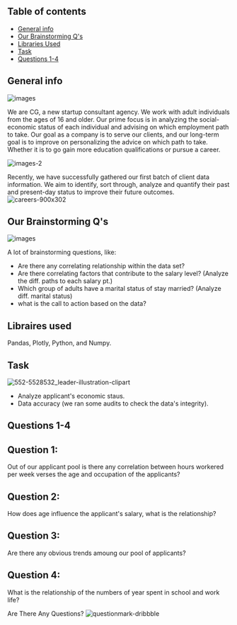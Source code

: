 ## Table of contents
* [General info](#general-info)
* [Our Brainstorming Q's](#Our-Brainstorming-Q's)
* [Libraries Used](#Libraries-used)
* [Task](#Task)
* [Questions 1-4](#Questions-1-4)

## General info
![images](https://user-images.githubusercontent.com/84341895/126705168-351c17f1-50c8-42c0-aeb7-4b4d1ab4d438.png)

We are CG, a new startup consultant agency. We work with adult individuals from the ages of 16 and older. Our prime focus is in analyzing the social-economic status of each individual and advising on which employment path to take. Our goal as a company is to serve our clients, and our long-term goal is to improve on personalizing the advice on which path to take. Whether it is to go gain more education qualifications or pursue a career. 

![images-2](https://user-images.githubusercontent.com/84341895/126705187-63df9678-e35e-46ff-a7cc-fda59c21bba1.jpeg)

Recently, we have successfully gathered our first batch of client data information.  We aim to identify, sort through, analyze and quantify their past and present-day status to improve their future outcomes.
![careers-900x302](https://user-images.githubusercontent.com/84341895/126706284-d5fcb06d-9a1b-4391-b860-f05b7df42579.png)



## Our Brainstorming Q's
![images](https://user-images.githubusercontent.com/84341895/126705634-b0d43933-4a8f-4fc2-be3b-4b6532b51c17.jpeg)

A lot of brainstorming questions, like:
* Are there any correlating relationship within the data set?
* Are there correlating factors that contribute to the salary level?
      (Analyze the diff. paths to each salary pt.)
* Which group of adults have a marital status of stay married?
      (Analyze diff. marital status)
* what is the call to action based on the data?



## Libraires used
Pandas, Plotly, Python, and Numpy. 



## Task
![552-5528532_leader-illustration-clipart](https://user-images.githubusercontent.com/84341895/126706171-bb5cb58d-f7a3-480b-b50c-67b2affee320.png)
* Analyze applicant's economic staus.
* Data accuracy (we ran some audits to check the data's integrity).



## Questions 1-4
## Question 1:
Out of our applicant pool is there any correlation between hours workered per week verses the age and occupation of the applicants?

## Question 2:
How does age influence the applicant's salary, what is the relationship?

## Question 3:
Are there any obvious trends amoung our pool of applicants?

## Question 4:
What is the relationship of the numbers of year spent in school and work life?


Are There Any Questions?
![questionmark-dribbble](https://user-images.githubusercontent.com/84341895/126707425-5245bd86-bee3-4c4d-9720-36431ac213fb.gif)
